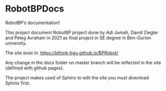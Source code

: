 # RobotBPDocs
RobotBP’s documentation!

This project document RobotBP project done by Adi Jumah, David Ziegler and Peleg Avraham in 2021 as final project in SE degree in Ben-Gurion university.

The site exist in: https://bthink-bgu.github.io/BPRobot/

Any change in the docs folder on master branch will be reflected in the site (defined with github pages).

The project makes used of Sphinx to edit the site you must download Sphinx first.

